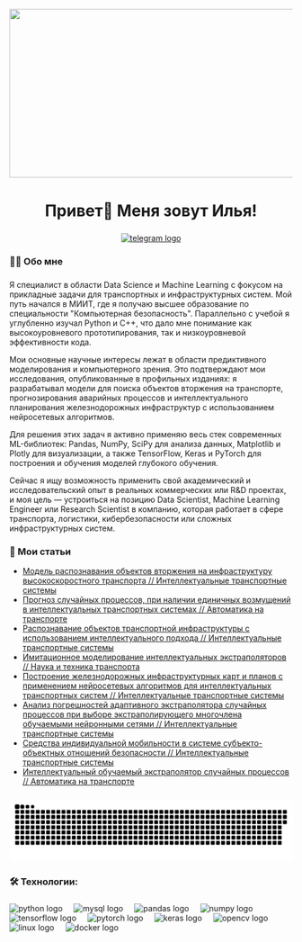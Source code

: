 <br clear="both">

<div align="center">
  <img height="300" width="600" src="https://user-images.githubusercontent.com/74038190/225813708-98b745f2-7d22-48cf-9150-083f1b00d6c9.gif"  />
</div>

###

<h1 align="center">Привет👋 Меня зовут Илья!</h1>

###

<div align="center">
  <a href="https://t.me/Fegren" target="_blank">
    <img src="https://img.shields.io/static/v1?message=Telegram&logo=telegram&label=&color=2CA5E0&logoColor=white&labelColor=&style=for-the-badge" height="25" alt="telegram logo"  />
  </a>
</div>

###

<h3 align="left">👩‍💻  Обо мне</h3>

###

<p align="left">Я специалист в области Data Science и Machine Learning с фокусом на прикладные задачи для транспортных и инфраструктурных систем. Мой путь начался в МИИТ, где я получаю высшее образование по специальности "Компьютерная безопасность". Параллельно с учебой я углубленно изучал Python и C++, что дало мне понимание как высокоуровневого прототипирования, так и низкоуровневой эффективности кода.

Мои основные научные интересы лежат в области предиктивного моделирования и компьютерного зрения. Это подтверждают мои исследования, опубликованные в профильных изданиях: я разрабатывал модели для поиска объектов вторжения на транспорте, прогнозирования аварийных процессов и интеллектуального планирования железнодорожных инфраструктур с использованием нейросетевых алгоритмов.

Для решения этих задач я активно применяю весь стек современных ML-библиотек: Pandas, NumPy, SciPy для анализа данных, Matplotlib и Plotly для визуализации, а также TensorFlow, Keras и PyTorch для построения и обучения моделей глубокого обучения.

Сейчас я ищу возможность применить свой академический и исследовательский опыт в реальных коммерческих или R&D проектах, и моя цель — устроиться на позицию Data Scientist, Machine Learning Engineer или Research Scientist в компанию, которая работает в сфере транспорта, логистики, кибербезопасности или сложных инфраструктурных систем.</p>

###
<h3 align="left">📕 Мои статьи</h3>

- [Модель распознавания объектов вторжения на инфраструктуру высокоскоростного транспорта // Интеллектуальные транспортные системы](https://elibrary.ru/item.asp?id=54074159)
- [Прогноз случайных процессов, при наличии единичных возмущений в интеллектуальных транспортных системах // Автоматика на транспорте](https://elibrary.ru/item.asp?id=54401682)
- [Распознавание объектов транспортной инфраструктуры с использованием интеллектуального подхода // Интеллектуальные транспортные системы](https://elibrary.ru/item.asp?id=68533632)
- [Имитационное моделирование интеллектуальных экстраполяторов // Наука и техника транспорта](https://elibrary.ru/item.asp?id=72798909)
- [Построение железнодорожных инфраструктурных карт и планов с применением нейросетевых алгоритмов для интеллектуальных транспортных систем // Интеллектуальные транспортные системы ](https://elibrary.ru/item.asp?id=82441892)
- [Анализ погрешностей адаптивного экстраполятора случайных процессов при выборе экстраполирующего многочлена обучаемыми нейронными сетями // Интеллектуальные транспортные системы](https://elibrary.ru/item.asp?id=82441898)
- [Средства индивидуальной мобильности в системе субъекто-объектных отношений безопасности // Интеллектуальные транспортные системы ](https://elibrary.ru/item.asp?id=82441985)
- [Интеллектуальный обучаемый экстраполятор случайных процессов // Автоматика на транспорте](https://elibrary.ru/item.asp?id=82458865)

###

<p align="center">
 <img width="600" src="assets/github-snake.svg" alt="snake"/>
</p>

###

<h3 align="left">🛠 Технологии:</h3>

###

<div align="left">
  <img src="https://cdn.jsdelivr.net/gh/devicons/devicon/icons/python/python-original.svg" height="40" alt="python logo" />
  <img width="12" />
  <img src="https://cdn.jsdelivr.net/gh/devicons/devicon/icons/mysql/mysql-original.svg" height="40" alt="mysql logo" />
  <img width="12" />
  <img src="https://cdn.jsdelivr.net/gh/devicons/devicon/icons/pandas/pandas-original.svg" height="40" alt="pandas logo" />
  <img width="12" />
  <img src="https://cdn.jsdelivr.net/gh/devicons/devicon/icons/numpy/numpy-original.svg" height="40" alt="numpy logo" />
  <img width="12" />
  <img src="https://cdn.jsdelivr.net/gh/devicons/devicon/icons/tensorflow/tensorflow-original.svg" height="40" alt="tensorflow logo" />
  <img width="12" />
  <img src="https://cdn.jsdelivr.net/gh/devicons/devicon/icons/pytorch/pytorch-original.svg" height="40" alt="pytorch logo" />
  <img width="12" />
  <img src="https://cdn.simpleicons.org/keras/FF0000" height="40" alt="keras logo" />
  <img width="12" />
  <img src="https://cdn.simpleicons.org/opencv/5C3EE8" height="40" alt="opencv logo" />
  <img width="12" />
  <img src="https://skillicons.dev/icons?i=linux" height="40" alt="linux logo" />
  <img width="12" />
  <img src="https://skillicons.dev/icons?i=docker" height="40" alt="docker logo" />
  <img width="12" />
</div>


